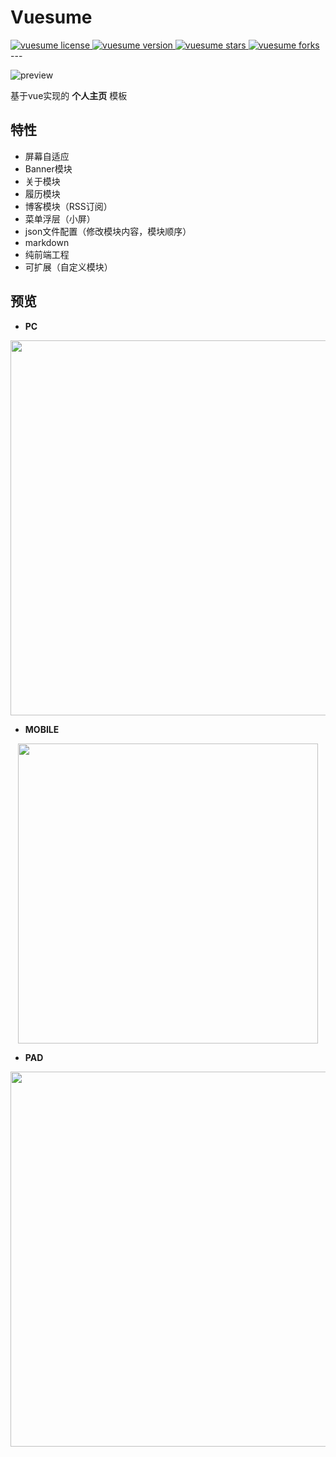 # Vuesume

<!-- license -->
<a href="https://github.com/manerfan/vuesume/blob/master/LICENSE" target="_blank">
    <img alt="vuesume license" src="https://img.shields.io/github/license/manerfan/vuesume">
</a>
<!-- 版本号 -->
<a href="https://github.com/manerfan/vuesume/" target="_blank">
    <img alt="vuesume version" src="https://img.shields.io/github/package-json/v/manerfan/vuesume">
</a>
<!-- stars -->
<a href="https://github.com/manerfan/vuesume/" target="_blank">
    <img alt="vuesume stars" src="https://img.shields.io/github/stars/manerfan/vuesume">
</a>
<!-- fork -->
<a href="https://github.com/manerfan/vuesume/fork" target="_blank">
    <img alt="vuesume forks" src="https://img.shields.io/github/forks/manerfan/vuesume">
</a>
---

![preview](documentation/preview.png)

基于vue实现的 **个人主页** 模板
<!-- 👉[在线预览](https://cv.manerfan.com)👈  -->
## 特性
- 屏幕自适应
- Banner模块
- 关于模块
- 履历模块
- 博客模块（RSS订阅）
- 菜单浮层（小屏）
- json文件配置（修改模块内容，模块顺序）
- markdown
- 纯前端工程
- 可扩展（自定义模块）
## 预览
- **PC**
<div align=center><img src="documentation/mac.gif" width="600px"></div>

- **MOBILE**

<div align=center><img src="documentation/phone.gif" height="480px"></div>

- **PAD**

<div align=center><img src="documentation/ipad.gif" height="600px"></div>
